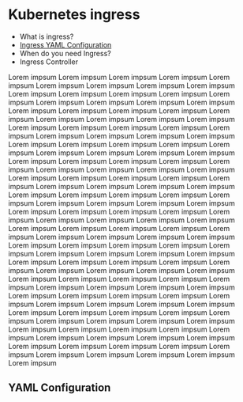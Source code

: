 # Kubernetes ingress

- What is ingress?
- [Ingress YAML Configuration](#yaml-configuration)
- When do you need Ingress?
- Ingress Controller 

Lorem impsum Lorem impsum Lorem impsum Lorem impsum Lorem impsum Lorem impsum Lorem impsum Lorem impsum Lorem impsum Lorem impsum Lorem impsum Lorem impsum Lorem impsum Lorem impsum Lorem impsum Lorem impsum Lorem impsum Lorem impsum Lorem impsum Lorem impsum Lorem impsum Lorem impsum Lorem impsum Lorem impsum Lorem impsum Lorem impsum Lorem impsum Lorem impsum Lorem impsum Lorem impsum Lorem impsum Lorem impsum Lorem impsum Lorem impsum Lorem impsum Lorem impsum Lorem impsum Lorem impsum Lorem impsum Lorem impsum Lorem impsum Lorem impsum Lorem impsum Lorem impsum Lorem impsum Lorem impsum Lorem impsum Lorem impsum Lorem impsum Lorem impsum Lorem impsum Lorem impsum Lorem impsum Lorem impsum Lorem impsum Lorem impsum Lorem impsum Lorem impsum Lorem impsum Lorem impsum Lorem impsum Lorem impsum Lorem impsum Lorem impsum Lorem impsum Lorem impsum Lorem impsum Lorem impsum Lorem impsum Lorem impsum Lorem impsum Lorem impsum Lorem impsum Lorem impsum Lorem impsum Lorem impsum Lorem impsum Lorem impsum Lorem impsum Lorem impsum Lorem impsum Lorem impsum Lorem impsum Lorem impsum Lorem impsum Lorem impsum Lorem impsum Lorem impsum Lorem impsum Lorem impsum Lorem impsum Lorem impsum Lorem impsum Lorem impsum Lorem impsum Lorem impsum Lorem impsum Lorem impsum Lorem impsum Lorem impsum Lorem impsum Lorem impsum Lorem impsum Lorem impsum Lorem impsum Lorem impsum Lorem impsum Lorem impsum Lorem impsum Lorem impsum Lorem impsum Lorem impsum Lorem impsum Lorem impsum Lorem impsum Lorem impsum Lorem impsum Lorem impsum Lorem impsum Lorem impsum Lorem impsum Lorem impsum Lorem impsum Lorem impsum Lorem impsum Lorem impsum Lorem impsum Lorem impsum Lorem impsum Lorem impsum Lorem impsum Lorem impsum Lorem impsum Lorem impsum Lorem impsum Lorem impsum Lorem impsum Lorem impsum Lorem impsum Lorem impsum Lorem impsum Lorem impsum Lorem impsum Lorem impsum Lorem impsum Lorem impsum Lorem impsum Lorem impsum Lorem impsum Lorem impsum Lorem impsum Lorem impsum Lorem impsum Lorem impsum 

## <a href="#yaml"></a>YAML Configuration